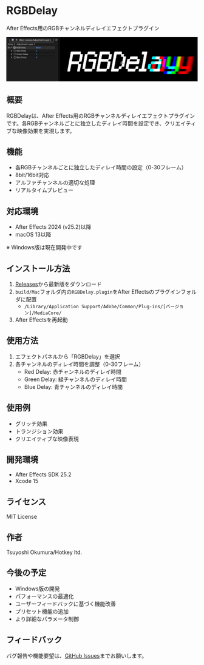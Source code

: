 # RGBDelay

After Effects用のRGBチャンネルディレイエフェクトプラグイン

![RGBDelay Screenshot](docs/images/rgbdelay-screenshot.png)

## 概要
RGBDelayは、After Effects用のRGBチャンネルディレイエフェクトプラグインです。各RGBチャンネルごとに独立したディレイ時間を設定でき、クリエイティブな映像効果を実現します。

## 機能
- 各RGBチャンネルごとに独立したディレイ時間の設定（0-30フレーム）
- 8bit/16bit対応
- アルファチャンネルの適切な処理
- リアルタイムプレビュー

## 対応環境
- After Effects 2024 (v25.2)以降
- macOS 13以降

※ Windows版は現在開発中です

## インストール方法
1. [Releases](https://github.com/okmr0000/HotkeyLab/releases)から最新版をダウンロード
2. `build/Mac`フォルダ内の`RGBDelay.plugin`をAfter Effectsのプラグインフォルダに配置
   - `/Library/Application Support/Adobe/Common/Plug-ins/[バージョン]/MediaCore/`
3. After Effectsを再起動

## 使用方法
1. エフェクトパネルから「RGBDelay」を選択
2. 各チャンネルのディレイ時間を調整（0-30フレーム）
   - Red Delay: 赤チャンネルのディレイ時間
   - Green Delay: 緑チャンネルのディレイ時間
   - Blue Delay: 青チャンネルのディレイ時間

## 使用例
- グリッチ効果
- トランジション効果
- クリエイティブな映像表現

## 開発環境
- After Effects SDK 25.2
- Xcode 15

## ライセンス
MIT License

## 作者
Tsuyoshi Okumura/Hotkey ltd.

## 今後の予定
- Windows版の開発
- パフォーマンスの最適化
- ユーザーフィードバックに基づく機能改善
- プリセット機能の追加
- より詳細なパラメータ制御

## フィードバック
バグ報告や機能要望は、[GitHub Issues](https://github.com/okmr0000/HotkeyLab/issues)までお願いします。 